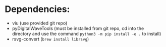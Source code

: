 
# Dependencies:

- viu (use provided git repo)
- pyDigitalWaveTools (must be installed from git repo, cd into the directory and use the command `python3 -m pip install -e .` to install)
- rsvg-convert (`brew install librsvg`)